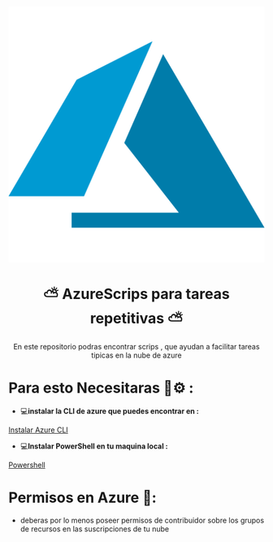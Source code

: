 <div align="center">

![Azure](content/image.png)

# ⛅ AzureScrips para tareas repetitivas ⛅

En este repositorio podras encontrar scrips , que ayudan a facilitar tareas tipicas en la nube de azure

</div>

# Para esto Necesitaras 🔧⚙️ :

-  💻**instalar la CLI de azure que puedes encontrar en :**

<a href='https://learn.microsoft.com/es-es/cli/azure/install-azure-cli'> Instalar Azure CLI</a>

- 💻**Instalar PowerShell en tu maquina local :**

<a href='https://learn.microsoft.com/en-us/powershell/scripting/install/installing-powershell-on-windows?view=powershell-7.5'> Powershell </a>

# Permisos en Azure 🪪:


- deberas por lo menos poseer permisos de contribuidor sobre los grupos de recursos en las suscripciones de tu nube
